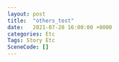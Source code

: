 ```yaml
---
layout: post
title:  "others_test"
date:   2021-07-28 16:00:00 +0000
categories: Etc
Tags: Story Etc
SceneCode: []
---
```

